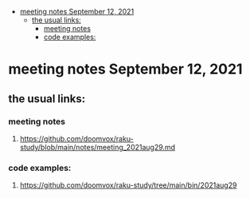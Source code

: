 - [meeting notes September 12, 2021](#org81b47ce)
  - [the usual links:](#org8da772d)
    - [meeting notes](#orgce38858)
    - [code examples:](#org616a6a1)


<a id="org81b47ce"></a>

# meeting notes September 12, 2021


<a id="org8da772d"></a>

## the usual links:


<a id="orgce38858"></a>

### meeting notes

1.  <https://github.com/doomvox/raku-study/blob/main/notes/meeting_2021aug29.md>


<a id="org616a6a1"></a>

### code examples:

1.  <https://github.com/doomvox/raku-study/tree/main/bin/2021aug29>
